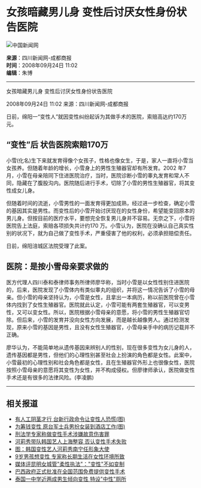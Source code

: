 # 女孩暗藏男儿身 变性后讨厌女性身份状告医院

![中国新闻网](http://i5.chinanews.com/images/images1/logo2.gif)

**来源**：四川新闻网-成都商报  
**时间**：2008年09月24日 11:02  
**编辑**：朱博  

---

女孩暗藏男儿身 变性后讨厌女性身份状告医院

2008年09月24日 11:02 来源：四川新闻网-成都商报 

日前，绵阳一“变性人”就因变性纠纷起诉为其做手术的医院，索赔高达约170万元。

## “变性”后 状告医院索赔170万

小雪(化名)生下来就发育得像个女孩子，性格也像女生，于是，家人一直将小雪当女孩养。但随着年龄的增长，小雪身上的男性生殖器官却有所发育。2002 年7月，小雪在母亲陪同下住进医院治疗，当时，医院诊断小雪的睾丸发育和常人不同，隐藏在了腹股沟内。医院随后进行手术，切除了小雪的男性生殖器官，将其变性成女儿身。

但随着时间的流逝，小雪男性的一面发育得更加成熟，经过进一步检查，确定小雪的基因其实是男性。而变性后的小雪开始讨厌现在的女性身份，希望能变回原本的男儿身。但按目前的医疗水平，要想完全恢复男儿身并不容易。无奈之下，小雪将医院告上法庭，索赔各项损失共计约170 万。小雪认为，医院在没确认自己真实性别的状况下，就为自己做了变性手术，严重侵害了他的权利，必须承担赔偿责任。

日前，绵阳涪城区法院受理了此案。

## 医院：是按小雪母亲要求做的

医方代理人四川泰和泰律师事务所律师廖华称，当时小雪是以女性性别住进医院的，后来，医院发现了小雪体内有类似睾丸的组织，并将这一情况告诉了小雪的母亲。但小雪的母亲坚持认为，小雪是女性，且拿出一本病历，称以前医院曾在小雪体内找到了女性生殖器官。医院就此认定，小雪可能有两套生殖器官，可以变男性，又可以变女性。所以，医院根据小雪母亲的意愿，将小雪的男性生殖器官切除。但后来，小雪的发育并没向女性方向发展，而是越长越像男人。通过检测发现，原来小雪的基因是男性，且没有女性生殖器官，小雪母亲手中的病历记载并不正确。

廖华认为，不能简单地从遗传基因来辨别人的性别，现在很多变性为女儿身的人，遗传基因都是男性，但他们的心理性别甚至社会上扮演的角色都是女性。此案中，小雪最初的心理性别和社会角色都是女性，且在生殖器官外形上也很像女性，医院按照小雪母亲的意愿将其变性为女性，并不构成侵权。但廖律师承认，医院做变性手术还是有很多的法律风险。(李凌鹏)

---

## 相关报道

- [有人工阴茎才行 台新行政命令让变性人恐慌(图)](http://www.chinanews.com.cn/tw/mswx/news/2008/09-24/1391942.shtml)
- [为筹钱变性 原台军士兵男扮女装到酒店工作(图)](http://www.chinanews.com.cn/tw/mswx/news/2008/09-22/1389733.shtml)
- [刑法学专家称做变性手术涉嫌故意伤害罪](http://www.chinanews.com.cn/jk/kong/news/2008/09-22/1389441.shtml)
- [河莉秀带队韩国艺人上海整容 否认变性手术失败](http://www.chinanews.com.cn/yl/mxzz/news/2008/09-22/1389223.shtml)
- [图：韩国变性艺人河莉秀南宁任形象大使](http://www.chinanews.com.cn/tp/ylfs/news/2008/09-20/1388454.shtml)
- [9岁男孩想变性 专家称长期生活在女性环境所致](http://www.chinanews.com.cn/edu/xlqz/news/2008/08-27/1362614.shtml)
- [媒体评昆明女城管"柔性执法"："变性"不如变制](http://www.chinanews.com.cn/sh/news/2008/08-27/1362464.shtml)
- [巴西政府正式批准在全国范围免费提供变性手术](http://www.chinanews.com.cn/gj/lmfz/news/2008/08-20/1354425.shtml)
- [泰国一中学近两成男生倾向变性 特设"中性"厕所](http://www.chinanews.com.cn/gj/yt/news/2008/07-31/1330438.shtml)